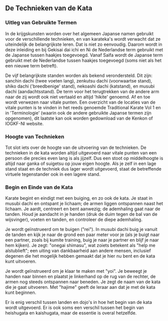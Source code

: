 ## De Technieken van de Kata

### Uitleg van Gebruikte Termen

In de krijgskunsten worden over het algemeen Japanse namen gebruikt voor de verschillende technieken, en van karateka's wordt verwacht dat ze uiteindelijk de belangrijkste leren. Dat is niet zo eenvoudig. Daarom wordt in deze inleiding en bij Gekisai dai ichi en Ni de Nederlandse term gebruikt met de Japanse tussen haakjes toegevoegd. Vanaf Saifa wordt de Japanse term gebruikt met de Nederlandse tussen haakjes toegevoegd (soms niet als het een nieuwe term betreft).

De vijf belangrijkste standen worden als bekend verondersteld. Dit zijn: sanchin dachi (twee voeten lang), zenkutsu dachi (voorwaartse stand), shiko dachi ('breedbenige' stand), nekoashi dachi (katstand), en musubi dachi (aandachtsstand). De term voor het terugtrekken van de andere arm naar de zij wordt ook niet vertaald en altijd 'hikite' genoemd. Af en toe wordt verwezen naar vitale punten. Een overzicht van de locaties van de vitale punten is te vinden in het reeds genoemde Traditional Karate Vol 1 en in 'Terminologie' (waarin ook de andere gebruikte Japanse termen zijn opgenomen), dit laatste kan ook worden gedownload van de Kenkon of IOGKF-Nl website.

### Hoogte van Technieken

Tot slot iets over de hoogte van de uitvoering van de technieken. De technieken in de kata worden altijd uitgevoerd naar vitale punten van een persoon die precies even lang is als jijzelf. Dus een stoot op middelhoogte is altijd naar ganka of suigetsu op jouw eigen hoogte. Als je zelf in een lage stand staat en de techniek dus lager wordt uitgevoerd, staat de betreffende virtuele tegenstander ook in een lagere stand.

### Begin en Einde van de Kata

Karate begint en eindigt met een buiging, en zo ook de kata. Je staat in musubi dachi en ontspant je lichaam; de armen liggen ontspannen naast het lichaam. Je aardt, centreert en bent aanwezig; de ademhaling gaat naar de tanden. Houd je aandacht in je handen (druk de duim tegen de bal van de wijsvinger), voeten en tanden, en controleer de diepe ademhaling.

Je wordt geïnstrueerd om te buigen ("rei"). In musubi dachi buig je vanuit de tanden en kijk je naar de grond een paar meter voor je (als je buigt naar een partner, zoals bij kumite training, buig je naar je partner en blijf je naar hem kijken). Je zegt: "onegai shimasu", wat zoiets betekent als "help me alstublieft"; een uiting van dankbaarheid aan andere mensen, inclusief degenen die het mogelijk hebben gemaakt dat je hier nu bent en de kata kunt uitvoeren.

Je wordt geïnstrueerd om je klaar te maken met "yoi". Je beweegt je handen naar binnen en plaatst je linkerhand op de rug van de rechter, de armen nog steeds ontspannen naar beneden. Je zegt de naam van de kata die je gaat uitvoeren. Met "hajime" geeft de leraar aan dat je met de kata kunt beginnen.

Er is enig verschil tussen landen en dojo's in hoe het begin van de kata wordt uitgevoerd. Er is ook soms een verschil tussen het begin van heishugata en kaishugata, maar de essentie is overal hetzelfde. 